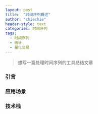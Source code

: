 ```yaml
---
layout: post
title:  "时间序列概述"
author: "chiechie"
header-style: text
categories: 时间序列
tags:
  - 时间序列
  - 统计  
  - 量化交易
---
```


> 想写一篇处理时间序列的工具总结文章

### 引言



### 应用场景



### 技术栈




